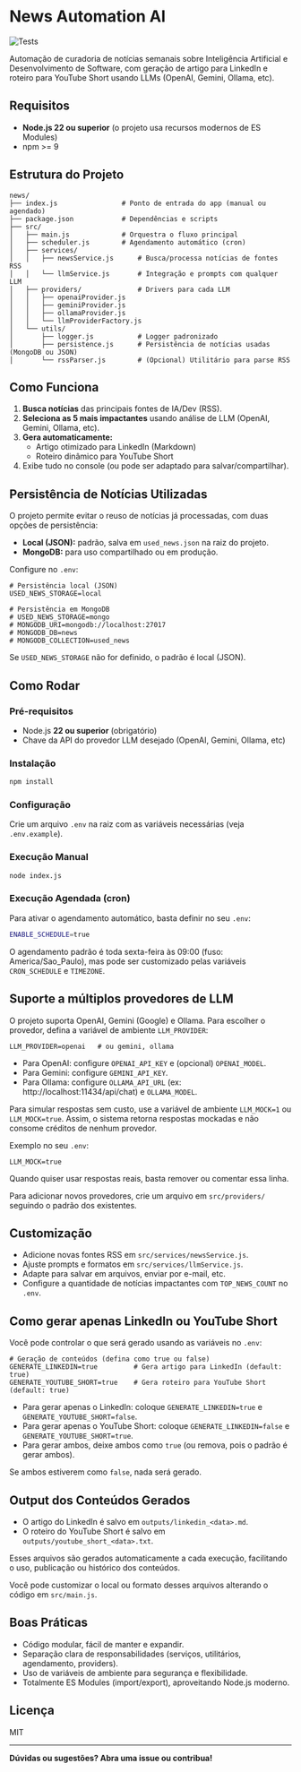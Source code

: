 # News Automation AI

![Tests](https://img.shields.io/badge/tests-PASS-brightgreen.svg)

Automação de curadoria de notícias semanais sobre Inteligência Artificial e Desenvolvimento de Software, com geração de artigo para LinkedIn e roteiro para YouTube Short usando LLMs (OpenAI, Gemini, Ollama, etc).

## Requisitos

- **Node.js 22 ou superior** (o projeto usa recursos modernos de ES Modules)
- npm >= 9

## Estrutura do Projeto

```
news/
├── index.js                # Ponto de entrada do app (manual ou agendado)
├── package.json            # Dependências e scripts
├── src/
│   ├── main.js             # Orquestra o fluxo principal
│   ├── scheduler.js        # Agendamento automático (cron)
│   ├── services/
│   │   ├── newsService.js      # Busca/processa notícias de fontes RSS
│   │   └── llmService.js       # Integração e prompts com qualquer LLM
│   ├── providers/              # Drivers para cada LLM
│   │   ├── openaiProvider.js
│   │   ├── geminiProvider.js
│   │   ├── ollamaProvider.js
│   │   └── llmProviderFactory.js
│   └── utils/
│       ├── logger.js           # Logger padronizado
│       ├── persistence.js      # Persistência de notícias usadas (MongoDB ou JSON)
│       └── rssParser.js        # (Opcional) Utilitário para parse RSS
```

## Como Funciona

1. **Busca notícias** das principais fontes de IA/Dev (RSS).
2. **Seleciona as 5 mais impactantes** usando análise de LLM (OpenAI, Gemini, Ollama, etc).
3. **Gera automaticamente:**
   - Artigo otimizado para LinkedIn (Markdown)
   - Roteiro dinâmico para YouTube Short
4. Exibe tudo no console (ou pode ser adaptado para salvar/compartilhar).

## Persistência de Notícias Utilizadas

O projeto permite evitar o reuso de notícias já processadas, com duas opções de persistência:

- **Local (JSON):** padrão, salva em `used_news.json` na raiz do projeto.
- **MongoDB:** para uso compartilhado ou em produção.

Configure no `.env`:

```env
# Persistência local (JSON)
USED_NEWS_STORAGE=local

# Persistência em MongoDB
# USED_NEWS_STORAGE=mongo
# MONGODB_URI=mongodb://localhost:27017
# MONGODB_DB=news
# MONGODB_COLLECTION=used_news
```

Se `USED_NEWS_STORAGE` não for definido, o padrão é local (JSON).

## Como Rodar

### Pré-requisitos

- Node.js **22 ou superior** (obrigatório)
- Chave da API do provedor LLM desejado (OpenAI, Gemini, Ollama, etc)

### Instalação

```bash
npm install
```

### Configuração
Crie um arquivo `.env` na raiz com as variáveis necessárias (veja `.env.example`).

### Execução Manual

```bash
node index.js
```

### Execução Agendada (cron)
Para ativar o agendamento automático, basta definir no seu `.env`:

```bash
ENABLE_SCHEDULE=true
```

O agendamento padrão é toda sexta-feira às 09:00 (fuso: America/Sao_Paulo), mas pode ser customizado pelas variáveis `CRON_SCHEDULE` e `TIMEZONE`.

## Suporte a múltiplos provedores de LLM

O projeto suporta OpenAI, Gemini (Google) e Ollama. Para escolher o provedor, defina a variável de ambiente `LLM_PROVIDER`:

```env
LLM_PROVIDER=openai   # ou gemini, ollama
```

- Para OpenAI: configure `OPENAI_API_KEY` e (opcional) `OPENAI_MODEL`.
- Para Gemini: configure `GEMINI_API_KEY`.
- Para Ollama: configure `OLLAMA_API_URL` (ex: http://localhost:11434/api/chat) e `OLLAMA_MODEL`.

Para simular respostas sem custo, use a variável de ambiente `LLM_MOCK=1` ou `LLM_MOCK=true`. Assim, o sistema retorna respostas mockadas e não consome créditos de nenhum provedor.

Exemplo no seu `.env`:

```env
LLM_MOCK=true
```

Quando quiser usar respostas reais, basta remover ou comentar essa linha.

Para adicionar novos provedores, crie um arquivo em `src/providers/` seguindo o padrão dos existentes.

## Customização

- Adicione novas fontes RSS em `src/services/newsService.js`.
- Ajuste prompts e formatos em `src/services/llmService.js`.
- Adapte para salvar em arquivos, enviar por e-mail, etc.
- Configure a quantidade de notícias impactantes com `TOP_NEWS_COUNT` no `.env`.

## Como gerar apenas LinkedIn ou YouTube Short

Você pode controlar o que será gerado usando as variáveis no `.env`:

```env
# Geração de conteúdos (defina como true ou false)
GENERATE_LINKEDIN=true         # Gera artigo para LinkedIn (default: true)
GENERATE_YOUTUBE_SHORT=true    # Gera roteiro para YouTube Short (default: true)
```

- Para gerar apenas o LinkedIn: coloque `GENERATE_LINKEDIN=true` e `GENERATE_YOUTUBE_SHORT=false`.
- Para gerar apenas o YouTube Short: coloque `GENERATE_LINKEDIN=false` e `GENERATE_YOUTUBE_SHORT=true`.
- Para gerar ambos, deixe ambos como `true` (ou remova, pois o padrão é gerar ambos).

Se ambos estiverem como `false`, nada será gerado.

## Output dos Conteúdos Gerados

- O artigo do LinkedIn é salvo em `outputs/linkedin_<data>.md`.
- O roteiro do YouTube Short é salvo em `outputs/youtube_short_<data>.txt`.

Esses arquivos são gerados automaticamente a cada execução, facilitando o uso, publicação ou histórico dos conteúdos.

Você pode customizar o local ou formato desses arquivos alterando o código em `src/main.js`.

## Boas Práticas

- Código modular, fácil de manter e expandir.
- Separação clara de responsabilidades (serviços, utilitários, agendamento, providers).
- Uso de variáveis de ambiente para segurança e flexibilidade.
- Totalmente ES Modules (import/export), aproveitando Node.js moderno.

## Licença
MIT

---

**Dúvidas ou sugestões? Abra uma issue ou contribua!**
